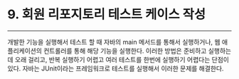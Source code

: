 # 9. 회원 리포지토리 테스트 케이스 작성
---

개발한 기능을 실행해서 테스트 할 때 자바의 main 메서드를 통해서 실행하거나, 
웹 애플리케이션의 컨트롤러를 통해 해당 기능을 실행한다.
이러한 방법은 준비하고 실행하는데 오래 걸리고, 
반복 실행하기 어렵고 여러 테스트를 한번에 실행하기 어렵다는 단점이 있다.
자바는 JUnit이라는 프레임워크로 테스트를 실행해서 이러한 문제를 해결한다.